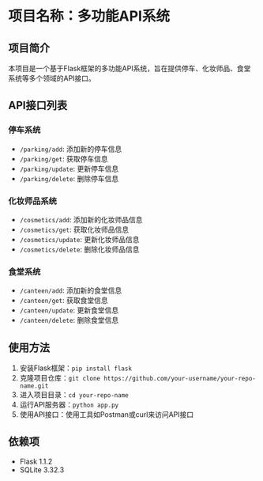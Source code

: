 # 项目名称：多功能API系统

## 项目简介

本项目是一个基于Flask框架的多功能API系统，旨在提供停车、化妆师品、食堂系统等多个领域的API接口。

## API接口列表

### 停车系统

* `/parking/add`: 添加新的停车信息
* `/parking/get`: 获取停车信息
* `/parking/update`: 更新停车信息
* `/parking/delete`: 删除停车信息

### 化妆师品系统

* `/cosmetics/add`: 添加新的化妆师品信息
* `/cosmetics/get`: 获取化妆师品信息
* `/cosmetics/update`: 更新化妆师品信息
* `/cosmetics/delete`: 删除化妆师品信息

### 食堂系统

* `/canteen/add`: 添加新的食堂信息
* `/canteen/get`: 获取食堂信息
* `/canteen/update`: 更新食堂信息
* `/canteen/delete`: 删除食堂信息

## 使用方法

1. 安装Flask框架：`pip install flask`
2. 克隆项目仓库：`git clone https://github.com/your-username/your-repo-name.git`
3. 进入项目目录：`cd your-repo-name`
4. 运行API服务器：`python app.py`
5. 使用API接口：使用工具如Postman或curl来访问API接口

## 依赖项

* Flask 1.1.2
* SQLite 3.32.3

